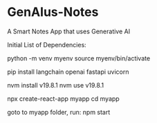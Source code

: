 # GenAIus-Notes
A Smart Notes App that uses Generative AI

Initial List of Dependencies:

python -m venv myenv
source myenv/bin/activate 

pip install langchain openai fastapi uvicorn

nvm install v19.8.1
nvm use v19.8.1

npx create-react-app myapp
cd myapp

goto to myapp folder, run:
npm start

